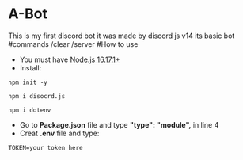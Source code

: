 # A-Bot
This is my first discord bot it was made by discord js v14
its basic bot
#commands
/clear
/server
#How to use
- You must have [Node.js 16.17.1+](https://nodejs.org/en/)
- Install:
```
npm init -y
```
```
npm i disocrd.js
```
```
npm i dotenv
```
- Go to **Package.json** file and type **"type": "module",** in line 4
- Creat **.env** file and type:
```
TOKEN=your token here
```




